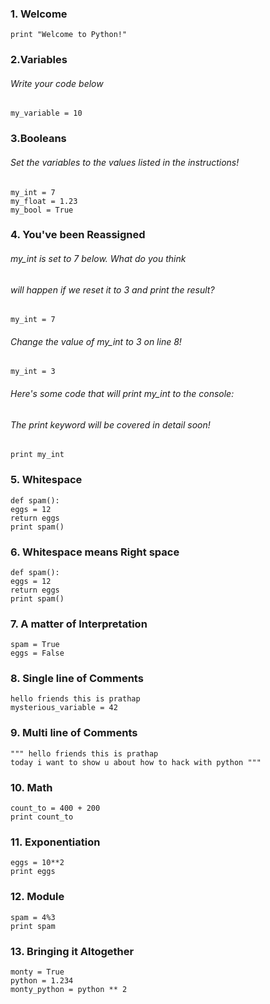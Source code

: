 ### 1. Welcome
    print "Welcome to Python!"
### 2.Variables
###### Write your code below
    my_variable = 10
### 3.Booleans
###### Set the variables to the values listed in the instructions!
    my_int = 7
    my_float = 1.23
    my_bool = True
### 4. You've been Reassigned
###### my_int is set to 7 below. What do you think
######  will happen if we reset it to 3 and print the result?

    my_int = 7

###### Change the value of my_int to 3 on line 8!

    my_int = 3

###### Here's some code that will print my_int to the console:
###### The print keyword will be covered in detail soon!

    print my_int
### 5. Whitespace
    def spam():
    eggs = 12
    return eggs  
    print spam()
### 6. Whitespace means Right space
    def spam():
    eggs = 12
    return eggs    
    print spam()
### 7. A matter of Interpretation
    spam = True
    eggs = False
### 8. Single line of Comments
    hello friends this is prathap
    mysterious_variable = 42
### 9.  Multi line of Comments
    """ hello friends this is prathap
    today i want to show u about how to hack with python """

### 10. Math 
    count_to = 400 + 200
    print count_to
### 11. Exponentiation
    eggs = 10**2
    print eggs
### 12. Module
    spam = 4%3
    print spam
### 13. Bringing it Altogether
    monty = True
    python = 1.234
    monty_python = python ** 2
